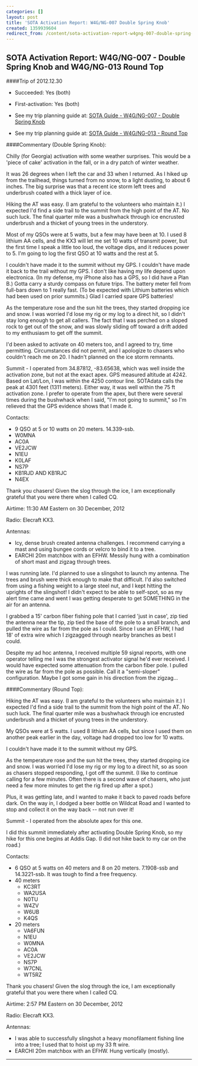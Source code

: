 ```yaml
---
categories: []
layout: post
title: 'SOTA Activation Report: W4G/NG-007 Double Spring Knob'
created: 1359939604
redirect_from: /content/sota-activation-report-w4gng-007-double-spring-knob
---
```

SOTA Activation Report: W4G/NG-007 - Double Spring Knob and W4G/NG-013 Round Top
----------------------------------------------
####Trip of 2012.12.30
* Succeeded: Yes (both)
* First-activation: Yes (both)

* See my trip planning guide at: [SOTA Guide - W4G/NG-007 - Double Spring Knob](http://k4kpk.com/content/sota-guide-w4gng-007-double-spring-knob)
* See my trip planning guide at: [SOTA Guide - W4G/NG-013 - Round Top](http://k4kpk.com/content/sota-guide-w4gng-013-round-top)


####Commentary (Double Spring Knob):

Chilly (for Georgia) activation with some weather surprises. This would be a 'piece of cake' activation in the fall, or in a dry patch of winter weather.

It was 26 degrees when I left the car and 33 when I returned. As I hiked up from the trailhead, things turned from no snow, to a light dusting, to about 6 inches. The big surprise was that a recent ice storm left trees and underbrush coated with a thick layer of ice.

Hiking the AT was easy. (I am grateful to the volunteers who maintain it.) I expected I'd find a side trail to the summit from the high point of the AT. No such luck. The final quarter mile was a bushwhack through ice encrusted underbrush and a thicket of young trees in the understory.

Most of my QSOs were at 5 watts, but a few may have been at 10. I used 8 lithium AA cells, and the KX3 will let me set 10 watts of transmit power, but the first time I speak a little too loud, the voltage dips, and it reduces power to 5. I'm going to log the first QSO at 10 watts and the rest at 5.

I couldn't have made it to the summit without my GPS. I couldn't have made it back to the trail without my GPS. I don't like having my life depend upon electronica. (In my defense, my iPhone also has a GPS, so I did have a Plan B.) Gotta carry a sturdy compass on future trips. The battery meter fell from full-bars down to 1 really fast. (To be expected with Lithium batteries which had been used on prior summits.) Glad I carried spare GPS batteries!

As the temperature rose and the sun hit the trees, they started dropping ice and snow. I was worried I'd lose my rig or my log to a direct hit, so I didn't stay long enough to get all callers. The fact that I was perched on a sloped rock to get out of the snow, and was slowly sliding off toward a drift added to my enthusiasm to get off the summit.

I'd been asked to activate on 40 meters too, and I agreed to try, time permitting. Circumstances did not permit, and I apologize to chasers who couldn't reach me on 20. I hadn't planned on the ice storm remnants.

Summit - I operated from 34.87812, -83.65638, which was well inside the activation zone, but not at the exact apex. GPS measured altitude at 4242. Based on Lat/Lon, I was within the 4250 contour line. SOTAdata calls the peak at 4301 feet (1311 meters). Either way, it was well within the 75 ft activation zone. I prefer to operate from the apex, but there were several times during the bushwhack when I said, "I'm not going to summit," so I'm relieved that the GPS evidence shows that I made it.

Contacts:

* 9 QSO at 5 or 10 watts on 20 meters. 14.339-ssb.
* W0MNA
* AC0A
* VE2JCW
* N1EU
* K0LAF
* NS7P
* KB1RJD AND KB1RJC
* N4EX

Thank you chasers! Given the slog through the ice, I am exceptionally grateful that you were there when I called CQ.

Airtime: 11:30 AM Eastern on 30 December, 2012

Radio: Elecraft KX3.

Antennas:

* Icy, dense brush created antenna challenges. I recommend carrying a mast and using bungee cords or velcro to bind it to a tree.
* EARCHI 20m matchbox with an EFHW. Messily hung with a combination of short mast and zigzag through trees.

I was running late. I'd planned to use a slingshot to launch my antenna. The trees and brush were thick enough to make that difficult. I'd also switched from using a fishing weight to a large steel nut, and I kept hitting the uprights of the slingshot! I didn't expect to be able to self-spot, so as my alert time came and went I was getting desperate to get SOMETHING in the air for an antenna.

I grabbed a 15' carbon fiber fishing pole that I carried 'just in case', zip tied the antenna near the tip, zip tied the base of the pole to a small branch, and pulled the wire as far from the pole as I could. Since I use an EFHW, I had 18' of extra wire which I zigzagged through nearby branches as best I could.

Despite my ad hoc antenna, I received multiple 59 signal reports, with one operator telling me I was the strongest activator signal he'd ever received. I would have expected some attenuation from the carbon fiber pole. I pulled the wire as far from the pole as possible. Call it a "semi-sloper" configuration. Maybe I got some gain in his direction from the zigzag...

####Commentary (Round Top):

Hiking the AT was easy. (I am grateful to the volunteers who maintain it.) I expected I'd find a side trail to the summit from the high point of the AT. No such luck. The final quarter mile was a bushwhack through ice encrusted underbrush and a thicket of young trees in the understory.

My QSOs were at 5 watts. I used 8 lithium AA cells, but since I used them on another peak earlier in the day, voltage had dropped too low for 10 watts.

I couldn't have made it to the summit without my GPS.

As the temperature rose and the sun hit the trees, they started dropping ice and snow. I was worried I'd lose my rig or my log to a direct hit, so as soon as chasers stopped responding, I got off the summit. (I like to continue calling for a few minutes. Often there is a second wave of chasers, who just need a few more minutes to get the rig fired up after a spot.)

Plus, it was getting late, and I wanted to make it back to paved roads before dark. On the way in, I dodged a beer bottle on Wildcat Road and I wanted to stop and collect it on the way back -- not run over it!

Summit - I operated from the absolute apex for this one.

I did this summit immediately after activating Double Spring Knob, so my hike for this one begins at Addis Gap. (I did not hike back to my car on the road.)

Contacts:

* 6 QSO at 5 watts on 40 meters and 8 on 20 meters. 7.1908-ssb and 14.3221-ssb. It was tough to find a free frequency.
* 40 meters
    * KC3RT
    * WA2USA
    * N0TU
    * W4ZV
    * W6UB
    * K4QS
* 20 meters
    * VA6FUN
    * N1EU
    * W0MNA
    * AC0A
    * VE2JCW
    * NS7P
    * W7CNL
    * WT5RZ

Thank you chasers! Given the slog through the ice, I am exceptionally grateful that you were there when I called CQ.

Airtime: 2:57 PM Eastern on 30 December, 2012

Radio: Elecraft KX3.

Antennas:

* I was able to successfully slingshot a heavy monofilament fishing line into a tree; I used that to hoist up my 33 ft wire.
* EARCHI 20m matchbox with an EFHW. Hung vertically (mostly).

------
